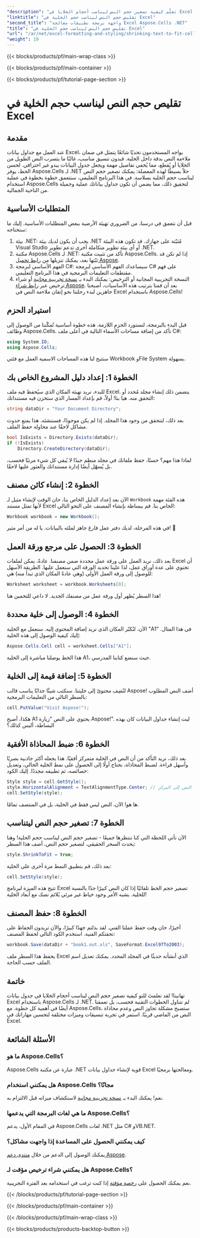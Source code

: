 ```yaml
---
"description": "تعلّم كيفية تصغير حجم النص ليناسب أحجام الخلايا في Excel باستخدام Aspose.Cells لـ .NET. يتضمن البرنامج التعليمي خطوة بخطوة. ابدأ بتحسين جداول البيانات الخاصة بك."
"linktitle": "تقليص حجم النص ليناسب حجم الخلية في Excel"
"second_title": "واجهة برمجة تطبيقات معالجة Excel Aspose.Cells .NET"
"title": "تقليص حجم النص ليناسب حجم الخلية في Excel"
"url": "/ar/net/excel-formatting-and-styling/shrinking-text-to-fit-cell-size/"
"weight": 19
---
```


{{< blocks/products/pf/main-wrap-class >}}

{{< blocks/products/pf/main-container >}}

{{< blocks/products/pf/tutorial-page-section >}}

# تقليص حجم النص ليناسب حجم الخلية في Excel

## مقدمة
عند العمل مع جداول بيانات Excel، يواجه المستخدمون تحديًا شائعًا يتمثل في ضمان ملاءمة النص بدقة داخل الخلية. فبدون تنسيق مناسب، غالبًا ما يتسرب النص الطويل من الخلايا أو يُقطع، مما يُخفي تفاصيل مهمة ويجعل جدول البيانات يبدو غير احترافي. لحسن الحظ، يوفر Aspose.Cells لـ .NET حلاً بسيطًا لهذه المعضلة: يمكنك تصغير حجم النص ليناسب حجم الخلية بسلاسة. في هذا البرنامج التعليمي، سنتعمق خطوة بخطوة في عملية استخدام Aspose.Cells لتحقيق ذلك، مما يضمن أن تكون جداول بياناتك عملية وجميلة من الناحية الجمالية. 
## المتطلبات الأساسية
قبل أن نتعمق في درسنا، من الضروري تهيئة الأرضية ببعض المتطلبات الأساسية. إليك ما ستحتاجه:
1. بيئة .NET: يجب أن يكون لديك بيئة .NET مُثبّتة على جهازك. قد تكون هذه البيئة Visual Studio أو أي بيئة تطوير متكاملة أخرى تدعم تطوير .NET.
2. مكتبة Aspose.Cells لـ .NET: تأكد من تثبيت مكتبة Aspose.Cells. إذا لم تكن قد ثبّتها بعد، يمكنك تنزيلها من [رابط تحميل Aspose](https://releases.aspose.com/cells/net/).
3. الفهم الأساسي لبرمجة C#: سيساعدك الفهم الأساسي لبرمجة C# على فهم مقتطفات التعليمات البرمجية في هذا البرنامج التعليمي.
4. النسخة التجريبية المجانية أو الترخيص: يمكنك البدء بـ [نسخة تجريبية مجانية](https://releases.aspose.com/) أو شراء ترخيص عبر [رابط شراء Aspose](https://purchase.aspose.com/buy).
بعد أن قمنا بترتيب هذه الأساسيات، أصبحنا جاهزين لبدء رحلتنا نحو إتقان ملاءمة النص في Excel باستخدام Aspose.Cells!
## استيراد الحزم
قبل البدء بالبرمجة، لنستورد الحزم اللازمة. هذه خطوة أساسية تُمكّننا من الوصول إلى وظائف Aspose.Cells. تأكد من إضافة مساحات الأسماء التالية في أعلى ملف C#:
```csharp
using System.IO;
using Aspose.Cells;
```
ستتيح لنا هذه المساحات الاسمية العمل مع فئتي Workbook وFile System بسهولة.
## الخطوة 1: إعداد دليل المشروع الخاص بك
للبدء، نريد تهيئة المكان الذي سيُحفظ فيه ملف Excel. يتضمن ذلك إنشاء مجلد مُحدد أو التحقق منه. هيا بنا!
أولاً، قم بإعداد المسار الذي ستخزن فيه مستنداتك:
```csharp
string dataDir = "Your Document Directory";
```
بعد ذلك، لنتحقق من وجود هذا المجلد. إذا لم يكن موجودًا، فسننشئه. هذا يمنع حدوث مشاكل لاحقًا عند محاولة حفظ الملف.
```csharp
bool IsExists = Directory.Exists(dataDir);
if (!IsExists)
    Directory.CreateDirectory(dataDir);
```
لماذا هذا مهم؟ حسنًا، حفظ ملفاتك في مجلد منظم جيدًا لا يُبقي كل شيء مرتبًا فحسب، بل يُسهّل أيضًا إدارة مستنداتك والعثور عليها لاحقًا.
## الخطوة 2: إنشاء كائن مصنف
الآن بعد إعداد الدليل الخاص بنا، حان الوقت لإنشاء مثيل لـ `Workbook` هذه الفئة مهمة لأنها تمثل مستند Excel الخاص بنا.
قم ببساطة بإنشاء المصنف على النحو التالي:
```csharp
Workbook workbook = new Workbook();
```
في هذه المرحلة، لديك دفتر عمل فارغ جاهز لملئه بالبيانات. يا له من أمر مثير! 🎉
## الخطوة 3: الحصول على مرجع ورقة العمل
بعد ذلك، نريد العمل على ورقة عمل محددة ضمن مصنفنا. عادةً، يمكن لملفات Excel أن تحتوي على عدة أوراق عمل، لذا علينا تحديد الورقة التي سنعمل عليها.
الطريقة الأسهل للوصول إلى ورقة العمل الأولى (وهي عادةً المكان الذي تبدأ منه) هي:
```csharp
Worksheet worksheet = workbook.Worksheets[0];
```
هذا السطر يُظهر أول ورقة عمل من مصنفك الجديد. لا داعي للتخمين هنا!
## الخطوة 4: الوصول إلى خلية محددة
الآن، لنُكبّر المكان الذي نريد إضافة المحتوى إليه. سنعمل مع الخلية "A1" في هذا المثال.
إليك كيفية الوصول إلى هذه الخلية:
```csharp
Aspose.Cells.Cell cell = worksheet.Cells["A1"];
```
هذا الخط يوصلنا مباشرة إلى الخلية A1، حيث سنضع كتابنا المدرسي.
## الخطوة 5: إضافة قيمة إلى الخلية
لنُضِف محتوىً إلى خليتنا. سنكتب شيئًا جذابًا يناسب قالب Aspose!
أضف النص المطلوب بالسطر التالي من التعليمات البرمجية:
```csharp
cell.PutValue("Visit Aspose!");
```
هكذا، أصبح A1 يحتوي على النص "زيارة Aspose!". ليت إنشاء جداول البيانات كان بهذه البساطة، أليس كذلك؟
## الخطوة 6: ضبط المحاذاة الأفقية
بعد ذلك، نريد التأكد من أن النص في الخلية متمركز أفقيًا. هذا يجعله أكثر جاذبية بصريًا وأسهل قراءة.
لضبط المحاذاة، نحتاج أولًا إلى الحصول على نمط الخلية الحالي، وتعديل خصائصه، ثم تطبيقه مجددًا. إليك الكود:
```csharp
Style style = cell.GetStyle();
style.HorizontalAlignment = TextAlignmentType.Center; // يؤدي هذا إلى محاذاة النص إلى المركز
cell.SetStyle(style);
```
ها هو! الآن، النص ليس فقط في الخلية، بل في المنتصف تمامًا.
## الخطوة 7: تصغير حجم النص ليتناسب
الآن تأتي اللحظة التي كنا ننتظرها جميعًا - تصغير حجم النص ليناسب حجم الخلية! وهنا يحدث السحر الحقيقي.
لتصغير حجم النص، أضف هذا السطر:
```csharp
style.ShrinkToFit = true;
```
بعد ذلك، قم بتطبيق النمط مرة أخرى على الخلية:
```csharp
cell.SetStyle(style);
```
تتيح هذه الميزة لبرنامج Excel تصغير حجم الخط تلقائيًا إذا كان النص كبيرًا جدًا بالنسبة للخلية. يشبه الأمر وجود خياط غير مرئي يُلائم نصك مع أبعاد الخلية!
## الخطوة 8: حفظ المصنف
أخيرًا، حان وقت حفظ عملنا الفني. لقد بذلتم جهدًا كبيرًا، والآن تريدون الحفاظ على تحفتكم الفنية.
استخدم الكود التالي لحفظ المصنف:
```csharp
workbook.Save(dataDir + "book1.out.xls", SaveFormat.Excel97To2003);
```
يحفظ هذا السطر ملف Excel الذي أنشأته حديثًا في المجلد المحدد. يمكنك تعديل اسم الملف حسب الحاجة.
## خاتمة
تهانينا! لقد تعلمتَ للتو كيفية تصغير حجم النص ليناسب أحجام الخلايا في جدول بيانات Excel باستخدام Aspose.Cells لـ .NET. لم نتناول الخطوات التقنية فحسب، بل تعمقنا أيضًا في أهمية كل خطوة. مع Aspose.Cells، ستصبح مشكلة تجاوز النص وعدم محاذاة النص من الماضي قريبًا. استمر في تجربة تنسيقات وميزات مختلفة لتحسين مهاراتك في Excel.
## الأسئلة الشائعة
### ما هو Aspose.Cells؟  
Aspose.Cells عبارة عن مكتبة .NET قوية لإنشاء جداول بيانات Excel ومعالجتها برمجيًا.
### هل يمكنني استخدام Aspose.Cells مجانًا؟  
نعم! يمكنك البدء بـ [نسخة تجريبية مجانية](https://releases.aspose.com/) لاستكشاف ميزاته قبل الالتزام به.
### ما هي لغات البرمجة التي يدعمها Aspose.Cells؟  
في المقام الأول، يدعم Aspose.Cells لغات .NET مثل C# وVB.NET.
### كيف يمكنني الحصول على المساعدة إذا واجهت مشاكل؟  
يمكنك الوصول إلى الدعم من خلال [منتدى دعم Aspose](https://forum.aspose.com/c/cells/9).
### هل يمكنني شراء ترخيص مؤقت لـ Aspose.Cells؟  
نعم يمكنك الحصول على [رخصة مؤقتة](https://purchase.aspose.com/temporary-license/) إذا كنت ترغب في استخدامه بعد الفترة التجريبية.

{{< /blocks/products/pf/tutorial-page-section >}}

{{< /blocks/products/pf/main-container >}}

{{< /blocks/products/pf/main-wrap-class >}}

{{< blocks/products/products-backtop-button >}}
